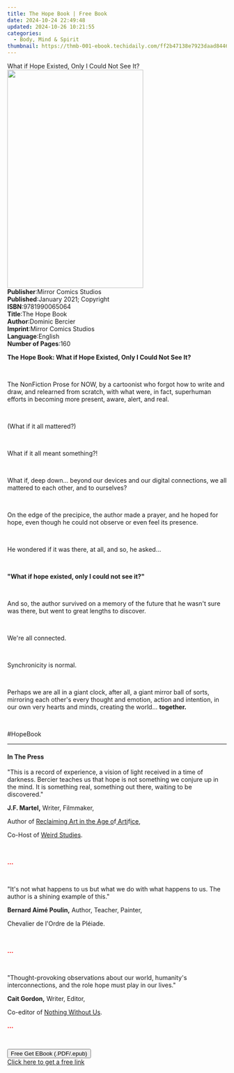 ```yaml
---
title: The Hope Book | Free Book
date: 2024-10-24 22:49:48
updated: 2024-10-26 10:21:55
categories:
  - Body, Mind & Spirit
thumbnail: https://thmb-001-ebook.techidaily.com/ff2b47138e7923daad8446b64904cba7b23bdef72e8ff752b61c801bea5950d9.jpg
---
```

<main id="book-container">
  <div class="flex flex-col">
    <div class="book-brief flex-1 py-6 px-4 sm:p-6 md:py-10 md:px-8">
      <!-- brief-->
      <div class="book-brief-main">
        What if Hope Existed, Only I Could Not See It?
      </div>
    </div>
    <div
      class="book-meta-info flex-1 grid gap-4 col-start-1 col-end-3 row-start-1 sm:mb-6 sm:grid-cols-4 lg:gap-6 lg:col-start-2 lg:row-end-6 lg:row-span-6 lg:mb-0"
    >
      <div
        class="book-meta-info-left place-content-center mt-4 p-4 text-sm leading-6 col-start-2 col-span-2 dark:text-slate-400"
      >
        <img
          class="w-full h-500 object-cover rounded-lg sm:h-255 sm:col-span-2 lg:col-span-full"
          src="https://img-001-ebook.techidaily.com/aaff615f3c82d0c3130449f88403b9bd687160dfd9bf8089a6a6164af69f456e.jpg"
          alt=""
          width="312"
          height="500"
        />
      </div>
      <div
        class="book-meta-info-right mt-2 col-start-1 row-start-2 col-span-3 self-center"
      >
        <!-- meta data  -->
        <div class="flex flex-col px-4 md:px-8">
          <div class="flex-1">
            <strong>Publisher</strong>:<span class="px-2"
              >Mirror Comics Studios</span
            >
          </div>
          <div class="flex-1">
            <strong>Published</strong>:<span class="px-2"
              >January 2021; Copyright</span
            >
          </div>
          <div class="flex-1">
            <strong>ISBN</strong>:<span class="px-2">9781990065064</span>
          </div>
          <div class="flex-1">
            <strong>Title</strong>:<span class="px-2">The Hope Book</span>
          </div>
          <div class="flex-1">
            <strong>Author</strong>:<span class="px-2">Dominic Bercier</span>
          </div>
          <div class="flex-1">
            <strong>Imprint</strong>:<span class="px-2"
              >Mirror Comics Studios</span
            >
          </div>
          <div class="flex-1">
            <strong>Language</strong>:<span class="px-2">English</span>
          </div>
          <div class="flex-1">
            <strong>Number of Pages</strong>:<span class="px-2">160</span>
          </div>
        </div>
      </div>
    </div>
    <div class="book-description flex-1 py-6 px-4 sm:p-6 md:py-10 md:px-8">
      <div class="book-description-main">
        <div accordion-content="" id="description">
          <p>
            <strong
              >The Hope Book: What if Hope Existed, Only I Could Not See
              It?</strong
            >
          </p>
          <p><br /></p>
          <p>
            The NonFiction Prose for NOW, by a cartoonist who forgot how to
            write and draw, and relearned from scratch, with what were, in fact,
            superhuman efforts in becoming more present, aware, alert, and real.
          </p>
          <p><br /></p>
          <p>(What if it all mattered?)</p>
          <p><br /></p>
          <p>What if it all meant something?!</p>
          <p><br /></p>
          <p>
            What if, deep down... beyond our devices and our digital
            connections, we all mattered to each other, and to ourselves?
          </p>
          <p><br /></p>
          <p>
            On the edge of the precipice, the author made a prayer, and he hoped
            for hope, even though he could not observe or even feel its
            presence.
          </p>
          <p><br /></p>
          <p>He wondered if it was there, at all, and so, he asked...</p>
          <p><br /></p>
          <p>
            <strong>"What if hope existed, only I could not see it?"</strong>
          </p>
          <p><br /></p>
          <p>
            And so, the author survived on a memory of the future that he wasn't
            sure was there, but went to great lengths to discover.
          </p>
          <p><br /></p>
          <p>We're all connected.</p>
          <p><br /></p>
          <p>Synchronicity is normal.</p>
          <p><br /></p>
          <p>
            Perhaps we are all in a giant clock, after all, a giant mirror ball
            of sorts, mirroring each other's every thought and emotion, action
            and intention, in our own very hearts and minds, creating the
            world... <strong>together.&nbsp;</strong>
          </p>
          <p><br /></p>
          <p>#HopeBook</p>
        </div>
        <div class="accordion-fader"></div>
      </div>
    </div>
    <div class="book-excerpts flex-1 py-6 px-4 sm:p-6 md:py-10 md:px-8">
      <!-- excerpts-->
      <div class="book-excerpts-main">
        <hr />
        <h4 class="placeholder placeholder-heading">
          <span>In The Press</span>
        </h4>
        <p></p>
        <p>
          "This is a record of experience, a vision of light received in a time
          of darkness. Bercier teaches us that hope is not something we conjure
          up in the mind. It is something real, something out there, waiting to
          be discovered."
        </p>
        <p><strong>J.F. Martel,</strong> Writer, Filmmaker,</p>
        <p>
          Author of <u>Reclaimin</u>g<u> Art in the A</u>g<u>e o</u>f<u> Arti</u
          >f<u>ice</u>,
        </p>
        <p>Co-Host of <u>Weird Studies</u>.</p>
        <p><br /></p>
        <p><strong style="color: rgba(255, 0, 0, 1)">...</strong></p>
        <p><br /></p>
        <p>
          "It's not what happens to us but what we do with what happens to us.
          The author is a shining example of this."
        </p>
        <p>
          <strong>Bernard Aimé Poulin,</strong> Author, Teacher, Painter,&nbsp;
        </p>
        <p>Chevalier de l'Ordre de la Pléiade.</p>
        <p><br /></p>
        <p><strong style="color: rgba(255, 0, 0, 1)">...</strong></p>
        <p><br /></p>
        <p>
          "Thought-provoking observations about our world, humanity's
          interconnections, and the role hope must play in our lives."
        </p>
        <p><strong>Cait Gordon,</strong> Writer, Editor,</p>
        <p>Co-editor of <u>Nothin</u>g<u> Without Us</u>.</p>
        <p><strong style="color: rgba(255, 0, 0, 1)">...</strong></p>
        <p><br /></p>
        <p></p>
      </div>
    </div>
    <div
      class="book-about-author flex-1 py-6 px-4 sm:p-6 md:py-10 md:px-8"
    ></div>
    <div class="book-free-get flex-1 py-6 px-4 sm:p-6 md:py-10 md:px-8">
      <button
        id="btn-free-get"
        class="bg-blue-500 hover:bg-blue-700 text-white font-bold py-2 px-4 rounded"
      >
        Free Get EBook (.PDF/.epub)
      </button>
      <div id="countdown-display" class="px-2 text-lg mt-2"></div>
      <a
        id="free-link"
        class="hidden bg-blue-500 hover:bg-blue-700 text-white font-bold py-2 px-4 rounded"
        href="https://www.ebooks.com/en-us/book/210194277/the-hope-book/dominic-bercier/"
        target="_blank"
        >Click here to get a free link</a
      >
    </div>
    <script>
      let countdownTime = 0;
      let countdownInterval = null;
      document
        .getElementById('btn-free-get')
        .addEventListener('click', startCountdown);
      function startCountdown() {
        countdownTime = new Date().getTime() + 60000 * 3;
        countdownInterval = setInterval(updateCountdown, 1000);
        document.getElementById('btn-free-get').disabled = true;
        document
          .getElementById('btn-free-get')
          .classList.add('bg-gray-500', 'cursor-not-allowed');
      }
      function updateCountdown() {
        let currentTime = new Date().getTime();
        let timeLeft = countdownTime - currentTime;
        let secondsLeft = Math.floor(timeLeft / 1000);
        document.getElementById('countdown-display').innerHTML =
          `Remaining time: ${secondsLeft} seconds.`;
        if (secondsLeft <= 0) {
          clearInterval(countdownInterval);
          document.getElementById('btn-free-get').classList.add('hidden');
          document.getElementById('free-link').classList.remove('hidden');
          document.getElementById('countdown-display').innerHTML = '';
        }
      }
    </script>
  </div>
</main>
